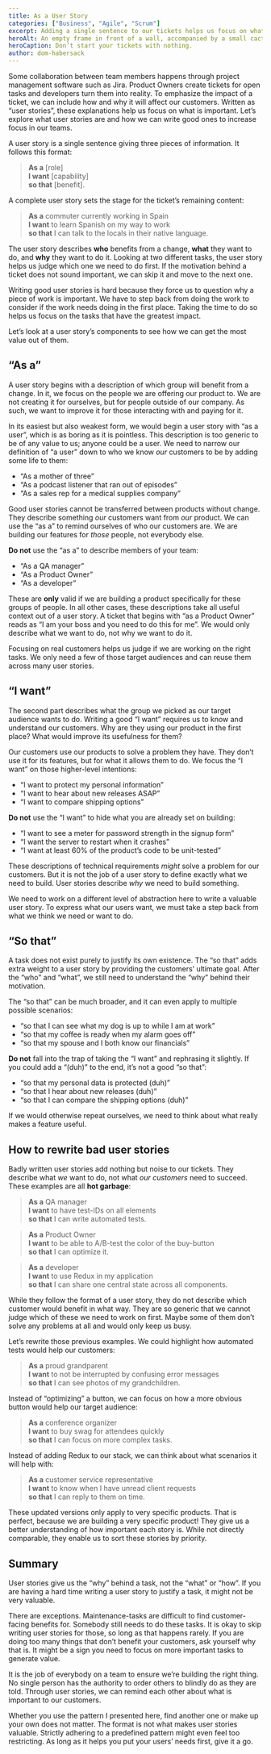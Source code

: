 ```yaml
---
title: As a User Story
categories: ["Business", "Agile", "Scrum"]
excerpt: Adding a single sentence to our tickets helps us focus on what is important. Let’s explore what goes into a good user story.
heroAlt: An empty frame in front of a wall, accompanied by a small cactus.
heroCaption: Don’t start your tickets with nothing.
author: dom-habersack
---
```

Some collaboration between team members happens through project management software such as Jira. Product Owners create tickets for open tasks and developers turn them into reality. To emphasize the impact of a ticket, we can include how and why it will affect our customers. Written as “user stories”, these explanations help us focus on what is important. Let’s explore what user stories are and how we can write good ones to increase focus in our teams.

A user story is a single sentence giving three pieces of information. It follows this format:

> **As a** \[role\]  
> **I want** \[capability\]  
> **so that** \[benefit\].

A complete user story sets the stage for the ticket’s remaining content:

> **As a** commuter currently working in Spain  
> **I want** to learn Spanish on my way to work  
> **so that** I can talk to the locals in their native language.

The user story describes **who** benefits from a change, **what** they want to do, and **why** they want to do it. Looking at two different tasks, the user story helps us judge which one we need to do first. If the motivation behind a ticket does not sound important, we can skip it and move to the next one.

Writing good user stories is hard because they force us to question why a piece of work is important. We have to step back from doing the work to consider if the work needs doing in the first place. Taking the time to do so helps us focus on the tasks that have the greatest impact.

Let’s look at a user story’s components to see how we can get the most value out of them.

## “As a”

A user story begins with a description of which group will benefit from a change. In it, we focus on the people we are offering our product to. We are not creating it for ourselves, but for people outside of our company. As such, we want to improve it for those interacting with and paying for it.

In its easiest but also weakest form, we would begin a user story with “as a user”, which is as boring as it is pointless. This description is too generic to be of any value to us; anyone could be a user. We need to narrow our definition of “a user” down to who we know _our_ customers to be by adding some life to them:

- “As a mother of three”
- “As a podcast listener that ran out of episodes”
- “As a sales rep for a medical supplies company”

Good user stories cannot be transferred between products without change. They describe something _our_ customers want from _our_ product. We can use the “as a” to remind ourselves of who our customers are. We are building our features for _those_ people, not everybody else.

**Do not** use the “as a” to describe members of your team:

- “As a QA manager”
- “As a Product Owner”
- “As a developer”

These are **only** valid if we are building a product specifically for these groups of people. In all other cases, these descriptions take all useful context out of a user story. A ticket that begins with “as a Product Owner” reads as “I am your boss and you need to do this for me”. We would only describe what we want to do, not why we want to do it.

Focusing on real customers helps us judge if we are working on the right tasks. We only need a few of those target audiences and can reuse them across many user stories.

## “I want”

The second part describes what the group we picked as our target audience wants to do. Writing a good “I want” requires us to know and understand our customers. Why are they using our product in the first place? What would improve its usefulness for them?

Our customers use our products to solve a problem they have. They don’t use it for its features, but for what it allows them to do. We focus the “I want” on those higher-level intentions:

- “I want to protect my personal information”
- “I want to hear about new releases ASAP”
- “I want to compare shipping options”

**Do not** use the “I want” to hide what you are already set on building:

- “I want to see a meter for password strength in the signup form”
- “I want the server to restart when it crashes”
- “I want at least 60% of the product’s code to be unit-tested”

These descriptions of technical requirements _might_ solve a problem for our customers. But it is not the job of a user story to define exactly what we need to build. User stories describe _why_ we need to build something.

We need to work on a different level of abstraction here to write a valuable user story. To express what our users want, we must take a step back from what we think we need or want to do.

## “So that”

A task does not exist purely to justify its own existence. The “so that” adds extra weight to a user story by providing the customers’ ultimate goal. After the “who” and “what”, we still need to understand the “why” behind their motivation.

The “so that” can be much broader, and it can even apply to multiple possible scenarios:

- “so that I can see what my dog is up to while I am at work”
- “so that my coffee is ready when my alarm goes off”
- “so that my spouse and I both know our financials”

**Do not** fall into the trap of taking the “I want” and rephrasing it slightly. If you could add a “(duh)” to the end, it’s not a good “so that”:

- “so that my personal data is protected (duh)”
- “so that I hear about new releases (duh)”
- “so that I can compare the shipping options (duh)”

If we would otherwise repeat ourselves, we need to think about what really makes a feature useful.

## How to rewrite bad user stories

Badly written user stories add nothing but noise to our tickets. They describe what _we_ want to do, not what _our customers_ need to succeed. These examples are all **hot garbage**:

> **As a** QA manager  
> **I want** to have test-IDs on all elements  
> **so that** I can write automated tests.

> **As a** Product Owner  
> **I want** to be able to A/B-test the color of the buy-button  
> **so that** I can optimize it.

> **As a** developer  
> **I want** to use Redux in my application  
> **so that** I can share one central state across all components.

While they follow the format of a user story, they do not describe which customer would benefit in what way. They are so generic that we cannot judge which of these we need to work on first. Maybe some of them don’t solve any problems at all and would only keep us busy.

Let’s rewrite those previous examples. We could highlight how automated tests would help our customers:

> **As a** proud grandparent  
> **I want** to not be interrupted by confusing error messages  
> **so that** I can see photos of my grandchildren.

Instead of “optimizing” a button, we can focus on how a more obvious button would help our target audience:

> **As a** conference organizer  
> **I want** to buy swag for attendees quickly  
> **so that** I can focus on more complex tasks.

Instead of adding Redux to our stack, we can think about what scenarios it will help with:

> **As a** customer service representative  
> **I want** to know when I have unread client requests  
> **so that** I can reply to them on time.

These updated versions only apply to very specific products. That is perfect, because we are building a very specific product! They give us a better understanding of how important each story is. While not directly comparable, they enable us to sort these stories by priority.

## Summary

User stories give us the “why” behind a task, not the “what” or “how”. If you are having a hard time writing a user story to justify a task, it might not be very valuable.

There are exceptions. Maintenance-tasks are difficult to find customer-facing benefits for. Somebody still needs to do these tasks. It is okay to skip writing user stories for those, so long as that happens rarely. If you are doing too many things that don’t benefit your customers, ask yourself why that is. It might be a sign you need to focus on more important tasks to generate value.

It is the job of everybody on a team to ensure we’re building the right thing. No single person has the authority to order others to blindly do as they are told. Through user stories, we can remind each other about what is important to our customers.

Whether you use the pattern I presented here, find another one or make up your own does not matter. The format is not what makes user stories valuable. Strictly adhering to a predefined pattern might even feel too restricting. As long as it helps you put your users’ needs first, give it a go.
